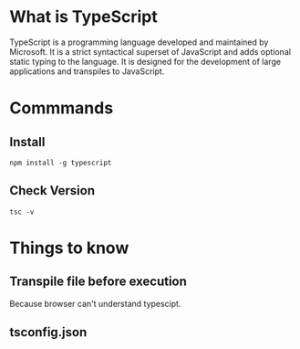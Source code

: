 # What is TypeScript
TypeScript is a programming language developed and maintained by Microsoft. It is a strict syntactical superset of JavaScript and adds optional static typing to the language. It is designed for the development of large applications and transpiles to JavaScript.

# Commmands
## Install
```node
npm install -g typescript
```
## Check Version
```node
tsc -v
```

# Things to know
## Transpile file before execution
Because browser can't understand typescipt. 

## tsconfig.json

